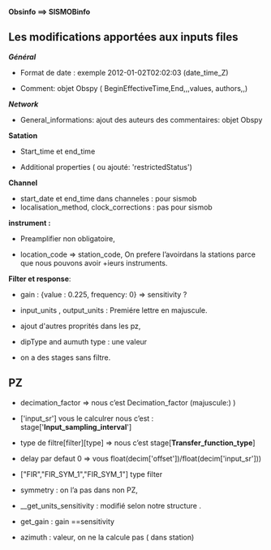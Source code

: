 

**Obsinfo ==> SISMOBinfo**

  

 ## Les modifications apportées aux inputs files

  

_**Général**_

  

- Format de date : exemple 2012-01-02T02:02:03 (date_time_Z)

- Comment: objet Obspy ( BeginEffectiveTime,End,,,values, authors,,)

_**Network**_

- General_informations: ajout des auteurs des commentaires: objet Obspy

  

**Satation**

- Start_time et end_time

- Additional properties ( ou ajouté: 'restrictedStatus')

  

**Channel**

- start_date et end_time dans channeles : pour sismob
- localisation_method, clock_corrections : pas pour sismob

  

**instrument :**

- Preamplifier non obligatoire,

- location_code => station_code, On prefere l’avoirdans la stations parce que nous pouvons avoir +ieurs instruments.

**Filter et response**:

- gain : {value : 0.225, frequency: 0} => sensitivity ?

- input_units , output_units : Premiére lettre en majuscule.

- ajout d'autres proprités dans les pz,

- dipType and aumuth type : une valeur

- on a des stages sans filtre.

  

## PZ 

  

- decimation_factor => nous c’est Decimation_factor (majuscule:) )

- ['input_sr'] vous le calculrer nous c’est : stage['**Input_sampling_interval**']

- type de filtre[filter][type] => nous c’est stage[**Transfer_function_type**]

- delay par defaut 0 => vous float(decim['offset'])/float(decim['input_sr']))

- ["FIR","FIR_SYM_1","FIR_SYM_1"] type filter

- symmetry : on l’a pas dans non PZ,

- __get_units_sensitivity : modifié selon notre structure .
- get_gain : gain ==sensitivity

- azimuth : valeur, on ne la calcule pas ( dans station)
